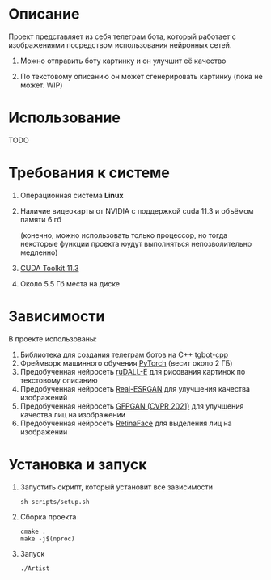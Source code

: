 # Описание

Проект представляет из себя телеграм бота, который работает с изображениями посредством использования нейронных сетей.

1. Можно отправить боту картинку и он улучшит её качество

2. По текстовому описанию он может сгенерировать картинку (пока не может. WIP)

# Использование

TODO

# Требования к системе

1. Операционная система **Linux**

2. Наличие видеокарты от NVIDIA с поддержкой cuda 11.3 и объёмом памяти 6 гб

   (конечно, можно использовать только процессор, но тогда некоторые функции проекта юудут выполняться непозволительно
   медленно)

3. [CUDA Toolkit 11.3](https://developer.nvidia.com/cuda-11.3.0-download-archive)

4. Около 5.5 Гб места на диске

# Зависимости

В проекте использованы:

1. Библиотека для создания телеграм ботов на C++ [tgbot-cpp](https://github.com/reo7sp/tgbot-cpp)
2. Фреймворк машинного обучения [PyTorch](https://pytorch.org/) (весит около 2 ГБ)
3. Предобученная нейросеть [ruDALL-E](https://github.com/sberbank-ai/ru-dalle) для рисования картинок по текстовому
   описанию
4. Предобученная нейросеть [Real-ESRGAN](https://github.com/xinntao/Real-ESRGAN) для улучшения качества изображений
5. Предобученная нейросеть [GFPGAN (CVPR 2021)](https://github.com/TencentARC/GFPGAN) для улучшения качества лиц на
   изображении
6. Предобученная нейросеть [RetinaFace](https://github.com/TencentARC/GFPGAN) для выделения лиц на изображении

# Установка и запуск

1. Запустить скрипт, который установит все зависимости

   ```shell
   sh scripts/setup.sh
   ```

4. Сборка проекта

   ```shell
   cmake .
   make -j$(nproc)
   ```

5. Запуск

   ```shell
   ./Artist
   ```

